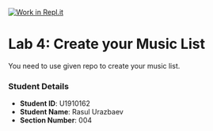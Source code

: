 [![Work in Repl.it](https://classroom.github.com/assets/work-in-replit-14baed9a392b3a25080506f3b7b6d57f295ec2978f6f33ec97e36a161684cbe9.svg)](https://classroom.github.com/online_ide?assignment_repo_id=4333978&assignment_repo_type=AssignmentRepo)
# Lab 4: Create your Music List

You need to use given repo to create your music list.

### Student Details

- **Student ID**: U1910162
- **Student Name**: Rasul Urazbaev
- **Section Number**: 004
